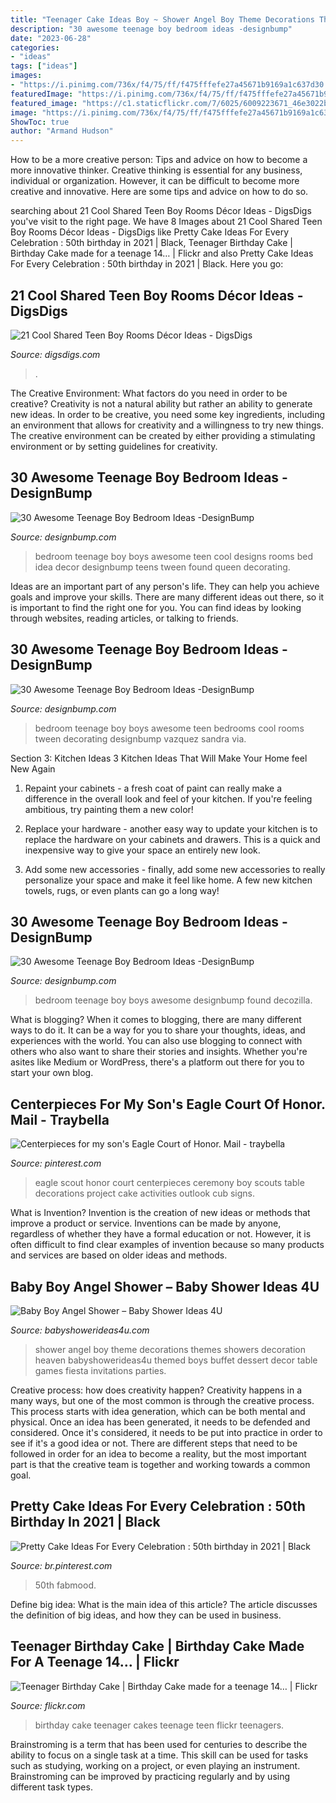 ```yaml
---
title: "Teenager Cake Ideas Boy ~ Shower Angel Boy Theme Decorations Themes Showers Decoration Heaven Babyshowerideas4u Themed Boys Buffet Dessert Decor Table Games Fiesta Invitations Parties"
description: "30 awesome teenage boy bedroom ideas -designbump"
date: "2023-06-28"
categories:
- "ideas"
tags: ["ideas"]
images:
- "https://i.pinimg.com/736x/f4/75/ff/f475fffefe27a45671b9169a1c637d30.jpg"
featuredImage: "https://i.pinimg.com/736x/f4/75/ff/f475fffefe27a45671b9169a1c637d30.jpg"
featured_image: "https://c1.staticflickr.com/7/6025/6009223671_46e3022bdd_b.jpg"
image: "https://i.pinimg.com/736x/f4/75/ff/f475fffefe27a45671b9169a1c637d30.jpg"
ShowToc: true
author: "Armand Hudson"
---
```



How to be a more creative person: Tips and advice on how to become a more innovative thinker.
Creative thinking is essential for any business, individual or organization. However, it can be difficult to become more creative and innovative. Here are some tips and advice on how to do so.

	

		
searching about 21 Cool Shared Teen Boy Rooms Décor Ideas - DigsDigs you've visit to the right page. We have 8 Images about 21 Cool Shared Teen Boy Rooms Décor Ideas - DigsDigs like Pretty Cake Ideas For Every Celebration : 50th birthday in 2021 | Black, Teenager Birthday Cake | Birthday Cake made for a teenage 14… | Flickr and also Pretty Cake Ideas For Every Celebration : 50th birthday in 2021 | Black. Here you go:
		
    
## 21 Cool Shared Teen Boy Rooms Décor Ideas - DigsDigs

<img loading=lazy src="https://www.digsdigs.com/photos/cool-shared-teen-boy-rooms-decor-ideas-1.jpg" onerror="this.onerror=null;this.src='https://tse3.mm.bing.net/th?id=OIP.tBFWMzvjAI4siFnX_akvFQAAAA&amp;pid=15.1';" alt="21 Cool Shared Teen Boy Rooms Décor Ideas - DigsDigs">

_Source: digsdigs.com_

>. 

	

The Creative Environment: What factors do you need in order to be creative?
Creativity is not a natural ability but rather an ability to generate new ideas. In order to be creative, you need some key ingredients, including an environment that allows for creativity and a willingness to try new things. The creative environment can be created by either providing a stimulating environment or by setting guidelines for creativity.

    
## 30 Awesome Teenage Boy Bedroom Ideas -DesignBump

<img loading=lazy src="https://designbump.com/wp-content/uploads/2014/10/teenage-boys-bedroom-ideas-007.jpg" onerror="this.onerror=null;this.src='https://tse1.mm.bing.net/th?id=OIP.LDFzvFKJXD5Cf9THLPNeRAHaJ4&amp;pid=15.1';" alt="30 Awesome Teenage Boy Bedroom Ideas -DesignBump">

_Source: designbump.com_

>bedroom teenage boy boys awesome teen cool designs rooms bed idea decor designbump teens tween found queen decorating. 

	

Ideas are an important part of any person's life. They can help you achieve goals and improve your skills. There are many different ideas out there, so it is important to find the right one for you. You can find ideas by looking through websites, reading articles, or talking to friends.

    
## 30 Awesome Teenage Boy Bedroom Ideas -DesignBump

<img loading=lazy src="https://designbump.com/wp-content/uploads/2014/10/teenage-boys-bedroom-ideas-015.jpg" onerror="this.onerror=null;this.src='https://tse2.mm.bing.net/th?id=OIP.-1IDI0KTKe4gPj0mF8EPbAHaGA&amp;pid=15.1';" alt="30 Awesome Teenage Boy Bedroom Ideas -DesignBump">

_Source: designbump.com_

>bedroom teenage boy boys awesome teen bedrooms cool rooms tween decorating designbump vazquez sandra via. 

	

Section 3: Kitchen Ideas
3 Kitchen Ideas That Will Make Your Home feel New Again
1. Repaint your cabinets - a fresh coat of paint can really make a difference in the overall look and feel of your kitchen. If you're feeling ambitious, try painting them a new color!

2. Replace your hardware - another easy way to update your kitchen is to replace the hardware on your cabinets and drawers. This is a quick and inexpensive way to give your space an entirely new look.

3. Add some new accessories - finally, add some new accessories to really personalize your space and make it feel like home. A few new kitchen towels, rugs, or even plants can go a long way!

    
## 30 Awesome Teenage Boy Bedroom Ideas -DesignBump

<img loading=lazy src="https://cdn.designbump.com/wp-content/uploads/2014/10/teenage-boys-bedroom-ideas-024.jpg" onerror="this.onerror=null;this.src='https://tse3.mm.bing.net/th?id=OIP.A4U1VQF9cu2jo4ubTmK-NwHaJ4&amp;pid=15.1';" alt="30 Awesome Teenage Boy Bedroom Ideas -DesignBump">

_Source: designbump.com_

>bedroom teenage boy boys awesome designbump found decozilla. 

	

What is blogging?
When it comes to blogging, there are many different ways to do it. It can be a way for you to share your thoughts, ideas, and experiences with the world. You can also use blogging to connect with others who also want to share their stories and insights. Whether you're asites like Medium or WordPress, there's a platform out there for you to start your own blog.

    
## Centerpieces For My Son&#039;s Eagle Court Of Honor. Mail - Traybella

<img loading=lazy src="https://i.pinimg.com/736x/89/2d/95/892d95b01503d2d360ecf7d01ef00b33.jpg" onerror="this.onerror=null;this.src='https://tse3.mm.bing.net/th?id=OIP.MixYzxNDTL253WbEBKJjzwHaJ2&amp;pid=15.1';" alt="Centerpieces for my son&#039;s Eagle Court of Honor. Mail - traybella">

_Source: pinterest.com_

>eagle scout honor court centerpieces ceremony boy scouts table decorations project cake activities outlook cub signs. 

	

What is Invention?
Invention is the creation of new ideas or methods that improve a product or service. Inventions can be made by anyone, regardless of whether they have a formal education or not. However, it is often difficult to find clear examples of invention because so many products and services are based on older ideas and methods.

    
## Baby Boy Angel Shower – Baby Shower Ideas 4U

<img loading=lazy src="https://babyshowerideas4u.com/wp-content/uploads/2016/09/Baby-Boy-Angel-Shower-Dessert-Buffet-600x800.jpg" onerror="this.onerror=null;this.src='https://tse2.mm.bing.net/th?id=OIP.lW63JB5z3KrePO7mMeAs2wHaJ4&amp;pid=15.1';" alt="Baby Boy Angel Shower – Baby Shower Ideas 4U">

_Source: babyshowerideas4u.com_

>shower angel boy theme decorations themes showers decoration heaven babyshowerideas4u themed boys buffet dessert decor table games fiesta invitations parties. 

	

Creative process: how does creativity happen?
Creativity happens in a many ways, but one of the most common is through the creative process. This process starts with idea generation, which can be both mental and physical. Once an idea has been generated, it needs to be defended and considered. Once it's considered, it needs to be put into practice in order to see if it's a good idea or not. There are different steps that need to be followed in order for an idea to become a reality, but the most important part is that the creative team is together and working towards a common goal.

    
## Pretty Cake Ideas For Every Celebration : 50th Birthday In 2021 | Black

<img loading=lazy src="https://i.pinimg.com/736x/f4/75/ff/f475fffefe27a45671b9169a1c637d30.jpg" onerror="this.onerror=null;this.src='https://tse4.mm.bing.net/th?id=OIP.cfgFjuvDBggpRAYTKnwmlAHaOY&amp;pid=15.1';" alt="Pretty Cake Ideas For Every Celebration : 50th birthday in 2021 | Black">

_Source: br.pinterest.com_

>50th fabmood. 

	

Define big idea: What is the main idea of this article?
The article discusses the definition of big ideas, and how they can be used in business.

    
## Teenager Birthday Cake | Birthday Cake Made For A Teenage 14… | Flickr

<img loading=lazy src="https://c1.staticflickr.com/7/6025/6009223671_46e3022bdd_b.jpg" onerror="this.onerror=null;this.src='https://tse1.mm.bing.net/th?id=OIP.UpQ3HpeLXU_yf8rMxx1ktAHaNK&amp;pid=15.1';" alt="Teenager Birthday Cake | Birthday Cake made for a teenage 14… | Flickr">

_Source: flickr.com_

>birthday cake teenager cakes teenage teen flickr teenagers. 

	

Brainstroming is a term that has been used for centuries to describe the ability to focus on a single task at a time. This skill can be used for tasks such as studying, working on a project, or even playing an instrument. Brainstroming can be improved by practicing regularly and by using different task types.

